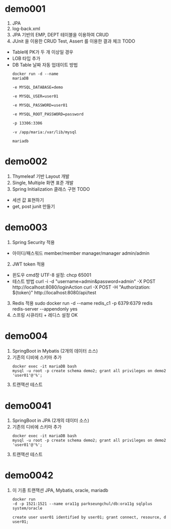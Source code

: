 # demo001
1. JPA
2. log-back.xml
3. JPA 기반의 EMP, DEPT 테이블을 이용하여 CRUD
4. JUnit 을 이용한 CRUD Test, Assert 를 이용한 결과 체크
TODO
- Table에 PK가 두 개 이상일 경우
- LOB 타입 추가
- DB Table 날짜 자동 업데이트 방법
<code><pre>docker run -d --name mariaDB \
  -e MYSQL_DATABASE=demo \
  -e MYSQL_USER=user01 \
  -e MYSQL_PASSWORD=user01 \
  -e MYSQL_ROOT_PASSWORD=password \
  -p 13306:3306 \
  -v /app/maria:/var/lib/mysql \
  mariadb</pre></code>
  
# demo002
1. Thymeleaf 기반  Layout 개발
2. Single, Multiple 화면 표준 개발
3. Spring Initialization 클래스 구현
TODO
- 세션 값 표현하기
- get, post junit 만들기 

# demo003
1. Spring Security 적용
- 아이디/패스워드
  member/member
  manager/manager
  admin/admin
2. JWT token 적용
- 윈도우 cmd창 UTF-8 설정: chcp 65001
- 테스트 방법
  curl -i -d "username=admin&password=admin" -X POST http://localhost:8080/loginAction
  curl -X POST -H "Authorization: ${token}" http://localhost:8080/api/test
3. Redis 적용 
   sudo docker run -d --name redis_c1 -p 6379:6379 redis redis-server --appendonly yes
4. 스프링 시큐리티  + 레디스 설정 OK

# demo004 
1. SpringBoot in Mybatis (2개의 데이터 소스)
2. 기존의 디비에 스키마 추가
<code><pre>docker exec -it mariaDB bash
mysql -u root -p 
create schema demo2;
grant all privileges on demo2.* to 'user01'@'%';</pre></code>
3. 트랜잭션 테스트

# demo0041 
1. SpringBoot in JPA (2개의 데이터 소스)
2. 기존의 디비에 스키마 추가
   <code><pre>docker exec -it mariaDB bash
   mysql -u root -p
   create schema demo2;
   grant all privileges on demo2.* to 'user01'@'%';</pre></code>
3. 트랜잭션 테스트

# demo0042 
1. 이 기종 트랜잭션 JPA, Mybatis, oracle, mariadb
<code><pre>docker run -d -p 1521:1521 --name ora11g parkseungchul/db:ora11g
sqlplus system/oracle   
create user user01 identified  by user01;
grant connect, resource, dba to user01;</pre></code>